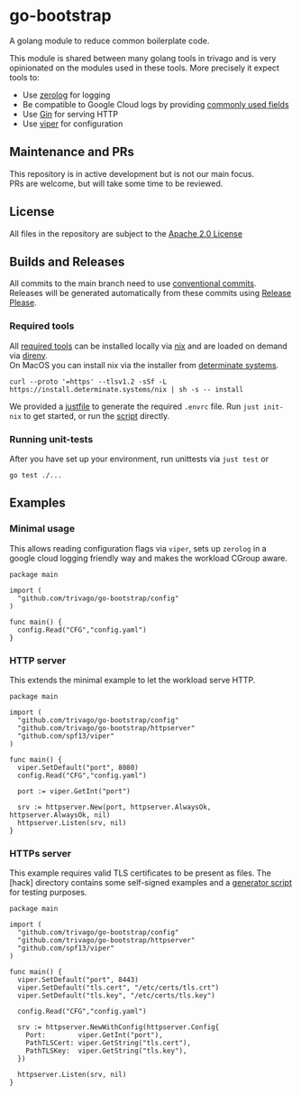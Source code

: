 # go-bootstrap

A golang module to reduce common boilerplate code.

This module is shared between many golang tools in trivago and is very
opinionated on the modules used in these tools.
More precisely it expect tools to:

- Use [zerolog](https://github.com/rs/zerolog) for logging
- Be compatible to Google Cloud logs by providing [commonly used fields](https://cloud.google.com/logging/docs/structured-logging#structured_logging_special_fields)
- Use [Gin](https://github.com/gin-gonic/gin) for serving HTTP
- Use [viper](https://github.com/spf13/viper) for configuration

## Maintenance and PRs

This repository is in active development but is not our main focus.  
PRs are welcome, but will take some time to be reviewed.

## License

All files in the repository are subject to the [Apache 2.0 License](LICENSE)

## Builds and Releases

All commits to the main branch need to use [conventional commits](https://www.conventionalcommits.org/en/v1.0.0/).  
Releases will be generated automatically from these commits using [Release Please](https://github.com/googleapis/release-please).

### Required tools

All [required tools](flake.nix) can be installed locally via [nix](https://nixos.org/)
and are loaded on demand via [direnv](https://direnv.net/).  
On MacOS you can install nix via the installer from [determinate systems](https://determinate.systems/).

```shell
curl --proto '=https' --tlsv1.2 -sSf -L https://install.determinate.systems/nix | sh -s -- install
```

We provided a [justfile](https://github.com/casey/just) to generate the required `.envrc` file.
Run `just init-nix` to get started, or run the [script](hack/init-nix.sh) directly.

### Running unit-tests

After you have set up your environment, run unittests via `just test` or

```shell
go test ./...
```

## Examples

### Minimal usage

This allows reading configuration flags via `viper`, sets up `zerolog` in a google cloud logging friendly way and makes
the workload CGroup aware.

```golang
package main

import (
  "github.com/trivago/go-bootstrap/config"
)

func main() {
  config.Read("CFG","config.yaml")
}
```

### HTTP server

This extends the minimal example to let the workload serve HTTP.

```golang
package main

import (
  "github.com/trivago/go-bootstrap/config"
  "github.com/trivago/go-bootstrap/httpserver"
  "github.com/spf13/viper"
)

func main() {
  viper.SetDefault("port", 8080)
  config.Read("CFG","config.yaml")

  port := viper.GetInt("port")

  srv := httpserver.New(port, httpserver.AlwaysOk, httpserver.AlwaysOk, nil)
  httpserver.Listen(srv, nil)
}
```

### HTTPs server

This example requires valid TLS certificates to be present as files.
The [hack] directory contains some self-signed examples and a [generator script](hack/gen-cert.sh)
for testing purposes.

```golang
package main

import (
  "github.com/trivago/go-bootstrap/config"
  "github.com/trivago/go-bootstrap/httpserver"
  "github.com/spf13/viper"
)

func main() {
  viper.SetDefault("port", 8443)
  viper.SetDefault("tls.cert", "/etc/certs/tls.crt")
  viper.SetDefault("tls.key", "/etc/certs/tls.key")

  config.Read("CFG","config.yaml")

  srv := httpserver.NewWithConfig(httpserver.Config{
    Port:        viper.GetInt("port"),
    PathTLSCert: viper.GetString("tls.cert"),
    PathTLSKey:  viper.GetString("tls.key"),
  })

  httpserver.Listen(srv, nil)
}
```
